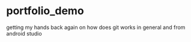 # portfolio_demo
getting my hands back again on how does git works in general and from android studio
